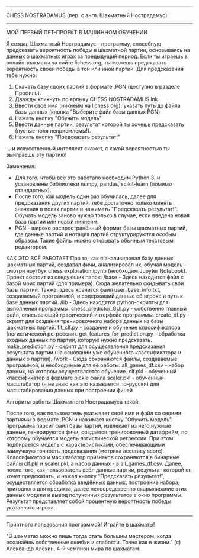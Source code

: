 *****************
CHESS NOSTRADAMUS (пер. с англ. Шахматный Нострадамус)
*****************

МОЙ ПЕРВЫЙ ПЕТ-ПРОЕКТ В МАШИННОМ ОБУЧЕНИИ

Я создал Шахматный Нострадамус - программу, способную предсказать вероятность победы в шахматной партии, основываясь на данных о шахматных играх за предыдущий период.
Если ты играешь в онлайн-шахматы на сайте lichess.org, ты можешь предсказать вероятность своей победы в той или иной партии.
Для предсказания тебе нужно:
1) Скачать базу своих партий в формате .PGN (доступно в разделе Профиль). 
2) Дважды кликнуть по ярлыку CHESS NOSTRADAMUS.lnk
3) Ввести своё имя (никнейм на lichess.org), указать путь до файла базы данных (кнопка "Выберите файл базы данных PGN).
4) Нажать кнопку "Обучить модель"
5) Ввести данные партии, результат которой ты хочешь предсказать (пустые поля неприемлемы!).
6) Нажать кнопку "Предсказать результат!"

... и искусственный интеллект скажет, с какой вероятностью ты выиграешь эту партию!

Замечания:
- Для того, чтобы всё это работало необходим Python 3, и установлены библиотеки numpy, pandas, scikit-learn (помимо стандартных).
- После того, как модель один раз обучилась, далее для предсказания других партий, тебе достаточно только менять значения в полях партии и нажимать "Предсказать результат!". Обучать модель заново нужно только в случае, если введена новая база партий или новый никнейм.
- PGN - широко распространённый формат базы шахматных партий, где данные партий и нотация партий структурируются особым образом. Такие файлы можно открывать обычным текстовым редактором.


КАК ЭТО ВСЁ РАБОТАЕТ
Про то, как я анализировал базу данных шахматных партий, создавал фичи, анализировал их, обучал модель - смотри ноутбук chess exploration.ipynb (необходим Jupyter Notebook).
Проект состоит из следующих папок:
/base - Здесь находится файл с базой моих партий (для примера). Сюда желательно скидывать свои базы партий. Также, здесь хранится файл user_base_info.txt, создаваемый программой, и содержащий данные об игроке и путь к базе данных партий.
/lib - Здесь находятся python-скрипты для выполнения программы:
	chess_predictor_GUI.py - собственно главный файл, описывающий графический интерфейс программы.
	create_df.py - скрипт для создания тренировочного набора данных из базы шахматных партий.
	fit_clf.py - создание и обучение классификатора (логистической регрессии).
	get_features_for_prediction.py - обработка входных данных по партии, которую нужно предсказать.
	make_prediction.py - скрипт для осуществления предсказания результата партии (на основании уже обученного классификатора и данных о партии).
/work - Сюда сохраняются файлы, создаваемые программой, и необходимые для её работы:
	all_games_df.csv - набор данных, на котором осуществляется обучение.
	clf.pkl - обученный классификатор в формате pickle файла
	scaler.pkl - обученный масштабатор (я не знаю как это называется по-русски) для масштабирования данных при построении фичей

Алгоритм работы Шахматного Нострадамуса такой:

После того, как пользователь указывает своё имя и файл со своими партиями в формате .PGN и нажимает кнопку "Обучить модель",
программа парсит файл базы партий, извлекает из него нужные данные, генерируются фичи, создаётся тренировочный датафрейм, по которому обучается модель логистической регрессии.
При этом подбирается модель с характеристиками, обеспечивающими наилучшую точность предсказания (метрика accuracy score).
Классификатор и масштабатор признаков сохраняются в бинарные файлы clf.pkl и scaler.pkl, а набор данных - в all_games_df.csv.
Далее, после того, как пользователь ввёл данные партии, результат которой он хочет предсказать, и нажал кнопку "Предсказать результат!",
осуществляется обработка введённых данных, построение набора, пригодного для предикта, далее непосредственно скармливание этих данных модели и вывод полученных результатов в окно программы.
Результат представляет собой процентную вероятность победы указанного игрока.


****************
Приятного пользования программой!
Играйте в шахматы!

"В шахматах можно лишь тогда стать большим мастером, когда осознаёшь собственные ошибки и слабости. Точно как в жизни." (с)
Александр Алёхин, 4-й чемпион мира по шахматам.
